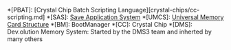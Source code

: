 *[PBAT]: [Crystal Chip Batch Scripting Language][crystal-chips/cc-scripting.md]
*[SAS]: [Save Application System](https://ps2wiki.github.io/sas-apps-archive/)
*[UMCS]: [Universal Memory Card Structure](https://ps2wiki.github.io/sas-apps-archive/psu-categories/umcs.html)
*[BM]: BootManager
*[CC]: Crystal Chip
*[DMS]: Dev.olution Memory System: Started by the DMS3 team and inherted by many others
